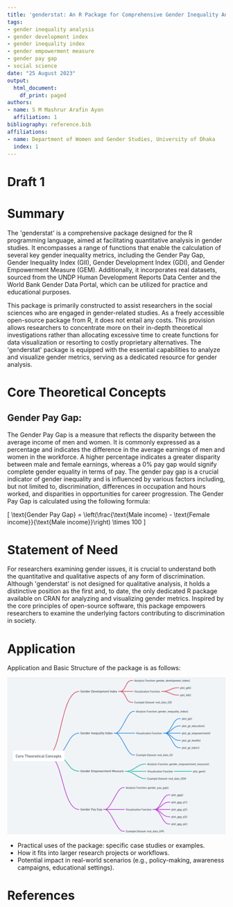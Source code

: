 ```yaml
---
title: 'genderstat: An R Package for Comprehensive Gender Inequality Analysis'
tags:
- gender inequality analysis
- gender development index
- gender inequality index
- gender empowerment measure
- gender pay gap
- social science
date: "25 August 2023"
output:
  html_document:
    df_print: paged
authors:
- name: S M Mashrur Arafin Ayon
  affiliation: 1
bibliography: reference.bib
affiliations:
- name: Department of Women and Gender Studies, University of Dhaka
  index: 1
---
```



# Draft 1
# Summary

The 'genderstat' is a comprehensive package designed for the R programming language, aimed at facilitating quantitative analysis in gender studies. It encompasses a range of functions that enable the calculation of several key gender inequality metrics, including the Gender Pay Gap, Gender Inequality Index (GII), Gender Development Index (GDI), and Gender Empowerment Measure (GEM). Additionally, it incorporates real datasets, sourced from the UNDP Human Development Reports Data Center and the World Bank Gender Data Portal, which can be utilized for practice and educational purposes.

This package is primarily constructed to assist researchers in the social sciences who are engaged in gender-related studies. As a freely accessible open-source package from R, it does not entail any costs. This provision allows researchers to concentrate more on their in-depth theoretical investigations rather than allocating excessive time to create functions for data visualization or resorting to costly proprietary alternatives. The 'genderstat' package is equipped with the essential capabilities to analyze and visualize gender metrics, serving as a dedicated resource for gender analysis.


# Core Theoretical Concepts

## Gender Pay Gap: 
The Gender Pay Gap is a measure that reflects the disparity between the average income of men and women. It is commonly expressed as a percentage and indicates the difference in the average earnings of men and women in the workforce. A higher percentage indicates a greater disparity between male and female earnings, whereas a 0% pay gap would signify complete gender equality in terms of pay. The gender pay gap is a crucial indicator of gender inequality and is influenced by various factors including, but not limited to, discrimination, differences in occupation and hours worked, and disparities in opportunities for career progression.
The Gender Pay Gap is calculated using the following formula:

\[
\text{Gender Pay Gap} = \left(\frac{\text{Male income} - \text{Female income}}{\text{Male income}}\right) \times 100
\]


# Statement of Need

For researchers examining gender issues, it is crucial to understand both the quantitative and qualitative aspects of any form of discrimination. Although 'genderstat' is not designed for qualitative analysis, it holds a distinctive position as the first and, to date, the only dedicated R package available on CRAN for analyzing and visualizing gender metrics. Inspired by the core principles of open-source software, this package empowers researchers to examine the underlying factors contributing to discrimination in society.

# Application
Application and Basic Structure of the package is as follows:

![Basic Structure](https://raw.githubusercontent.com/mashrur-ayon/genderstat/main/plots-pictures/basic-structure.png)


- Practical uses of the package: specific case studies or examples.
- How it fits into larger research projects or workflows.
- Potential impact in real-world scenarios (e.g., policy-making, awareness campaigns, educational settings).

# References
